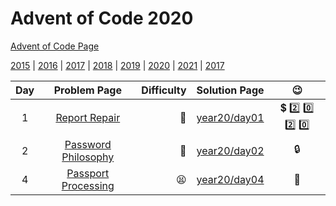 # Advent of Code 2020

[Advent of Code Page](https://adventofcode.com/2020)

[2015](/year15) | [2016](/year16) | [2017](/year17) | [2018](/year18) | [2019](/year19) | [2020](/year20) | [2021](/year21) | [2017](/year22)

| Day |                        Problem Page                        | Difficulty |        Solution Page        |                    :wink:                     |
|:--:|:----------------------------------------------------------:| ---: |:---------------------------:|:---------------------------------------------:|
|  1 |    [Report Repair](https://adventofcode.com/2020/day/1)    | :star2: | [year20/day01](/year20/day01) | :heavy_dollar_sign: :two: :zero: :two: :zero: |
|  2 | [Password Philosophy](https://adventofcode.com/2020/day/2) | :star2: | [year20/day02](/year20/day02) | :lock: |
|  4  | [Passport Processing](https://adventofcode.com/2020/day/4) | :tired_face: | [year20/day04](/year20/day04) | :passport_control: |
